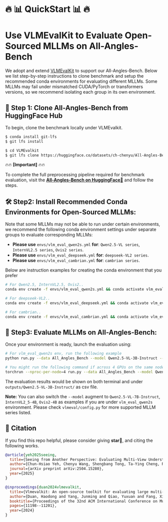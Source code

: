 
# 🔥 📊 QuickStart 📊 🔥
# Use VLMEvalKit to Evaluate Open-Sourced MLLMs on All-Angles-Bench 
We adopt and extend [VLMEvalKit](https://github.com/open-compass/VLMEvalKit/tree/main) to support our All-Angles-Bench. Below we list step-by-step instructions to clone benchmark and setup the recommended conda environments for evaluating different MLLMs. Some MLLMs may fail under mismatched CUDA/PyTorch or transformers versions, so we recommend isolating each group in its own environment.


## **🤗 Step 1: Clone All-Angles-Bench from HuggingFace Hub**
To begin, clone the benchmark locally under VLMEvalkit.
```bash
$ conda install git-lfs
$ git lfs install

$ cd VLMEvalkit
$ git lfs clone https://huggingface.co/datasets/ch-chenyu/All-Angles-Bench
```
🔥🔥 **[Important]** 🔥🔥 

To complete the full preprocessing pipeline required for benchmark evaluation, visit the [**All-Angles-Bench on HuggingFace🤗**](https://huggingface.co/datasets/ch-chenyu/All-Angles-Bench) and follow the steps.


## **🛠️ Step2: Install Recommended Conda Environments for Open-Sourced MLLMs:**
Note that some MLLMs may not be able to run under certain environments, we recommend the following conda environment settings under separate groups to evaluate corresponding MLLMs:

- **Please use** `envs/vlm_eval_qwen2s.yml` **for**: `Qwen2.5-VL series`, `InternVL2.5 series`, `Ovis2 series`.
- **Please use** `envs/vlm_eval_deepseek.yml` **for**: `deepseek-VL2 series`.
- **Please use** `envs/vlm_eval_cambrian.yml` **for**: `cambrian series`.

Below are instruction examples for creating the conda environment that you prefer
```bash
# For Qwen2.5, InternVL2.5, Ovis2..
conda env create -f envs/vlm_eval_qwen2s.yml && conda activate vlm_eval_qwen2s

# For deepseek-VL2..
conda env create -f envs/vlm_eval_deepseek.yml && conda activate vlm_eval_deepseek

# For cambrian..
conda env create -f envs/vlm_eval_cambrian.yml && conda activate vlm_eval_cambrian
```


## **📝 Step3: Evaluate MLLMs on All-Angles-Bench:**

Once your environment is ready, launch the evaluation using:
```bash
# For vlm_eval_qwen2s env, run the following example
python run.py --data All_Angles_Bench --model Qwen2.5-VL-3B-Instruct --verbose

# You might run the following command if across 4 GPUs on the same node
torchrun --nproc-per-node=4 run.py --data All_Angles_Bench --model Qwen2.5-VL-3B-Instruct --verbose
```
The evaluation results would be shown on both terminal and under `outputs/Qwen2.5-VL-3B-Instruct/` as csv file.


**Note:** You can also switch the `--model` augment to `Qwen2.5-VL-7B-Instruct`, `InternVL2_5-4B`, `Ovis2-4B` as examples if you are under `vlm_eval_qwen2s` environment. Please check `vlmeval/config.py` for more supported MLLM series listed.


## 🌟 Citation

If you find this repo helpful, please consider giving **star🌟**, and citing the following works.

```bib
@article{yeh2025seeing,
  title={Seeing from Another Perspective: Evaluating Multi-View Understanding in MLLMs},
  author={Chun-Hsiao Yeh, Chenyu Wang, Shengbang Tong, Ta-Ying Cheng, Ruoyu Wang, Tianzhe Chu, Yuexiang Zhai, Yubei Chen, Shenghua Gao and Yi Ma},
  journal={arXiv preprint arXiv:2504.15280},
  year={2025}
}
```


```bib
@inproceedings{duan2024vlmevalkit,
  title={Vlmevalkit: An open-source toolkit for evaluating large multi-modality models},
  author={Duan, Haodong and Yang, Junming and Qiao, Yuxuan and Fang, Xinyu and Chen, Lin and Liu, Yuan and Dong, Xiaoyi and Zang, Yuhang and Zhang, Pan and Wang, Jiaqi and others},
  booktitle={Proceedings of the 32nd ACM International Conference on Multimedia},
  pages={11198--11201},
  year={2024}
}
```
